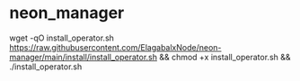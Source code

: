 # neon_manager
 
wget -qO install_operator.sh https://raw.githubusercontent.com/ElagabalxNode/neon-manager/main/install/install_operator.sh && chmod +x install_operator.sh && ./install_operator.sh 
